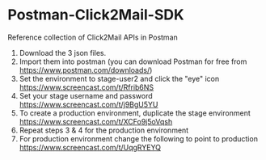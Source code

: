 # Postman-Click2Mail-SDK
Reference collection of Click2Mail APIs in Postman

1. Download the 3 json files.
2. Import them into postman (you can download Postman for free from https://www.postman.com/downloads/)
3. Set the environment to stage-user2 and click the "eye" icon
https://www.screencast.com/t/Rfrib6NS
4. Set your stage username and password
https://www.screencast.com/t/j9BgU5YU
5. To create a production environment, duplicate the stage environment
https://www.screencast.com/t/XCFo9j5oVqsh
6. Repeat steps 3 & 4 for the production environment
7. For production environment change the following to point to production
https://www.screencast.com/t/UqgRYEYQ

